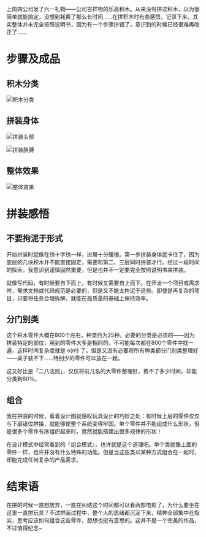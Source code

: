 
上周四公司发了六一礼物——公司吉祥物的乐高积木。从来没有拼过积木，以为很简单就能搞定，没想到耗费了那么长时间……在拼积木时有些感悟，记录下来。其实整体并未完全按照说明书，因为有一个步骤拼错了，意识到的时候已经很难再改正了……

# 步骤及成品

## 积木分类

![积木分类](http://yano.oss-cn-beijing.aliyuncs.com/2019-06-03-140750.jpg)

## 拼装身体

![拼装头部](http://yano.oss-cn-beijing.aliyuncs.com/2019-06-03-140955.jpg)

![拼装胳膊](http://yano.oss-cn-beijing.aliyuncs.com/2019-06-03-141102.jpg)

## 整体效果

![整体效果](http://yano.oss-cn-beijing.aliyuncs.com/2019-06-03-141135.jpg)

# 拼装感悟

## 不要拘泥于形式

开始拼装时就像在绣十字绣一样，进展十分缓慢。第一步拼装身体就卡住了，因为底层的几块积木并不能直接固定，需要和第二、三层同时拼装才行。经过一段时间的探索，我意识到谨慎固然重要，但是也并不一定要完全按照说明书来拼装。

就像写代码，有时候要自下而上，有时候又需要自上而下。在开发一个项目或需求时，需求文档或代码规范是必要的，但是又不能太拘泥于这些。即使是再复杂的项目，只要将任务合理拆解，就能在高质量的基础上保持效率。

## 分门别类

这个积木零件大概在800个左右，种类约为25种。必要的分类是必须的——因为拼装特定的部位，用到的零件大多是相同的，不可能每次都在800个零件中找一遍，这样时间复杂度就是 o(n!) 了。但是又没有必要将所有种类都分门别类整理好——桌子装不下……特别少的零件可以放在一起。

这又好比是「二八法则」，仅仅将前几名的大零件整理好，费不了多少时间，却能分类到80%。

## 组合

我在拼装的时候，看着设计图就感叹玩具设计的巧妙之处：有时候上层的零件仅仅与下层错位拼接，就能够使整个系统变得牢固。单个零件并不能组成什么形状，但是很多个零件有序组织起来时，竟然就能搭建出很多规律的形状！

在设计模式中经常看到的『组合模式』，也许就是这个道理吧。单个类就像上面的零件一样，也许并没有什么特殊的功能。但是当这些类以某种方式组合在一起时，却能完成任何复杂的产品需求。

# 结束语

在拼的时候一直想放弃，一直在纠结这个时间都可以看两部电影了，为什么要坐在这里一直拼玩具？不过拼装过程中，整个人的思绪都沉淀下来，精神全部集中在指尖，思考应该如何组合这些零件，想想也挺有意思的。这并不是一个完美的作品，不过值得纪念~
